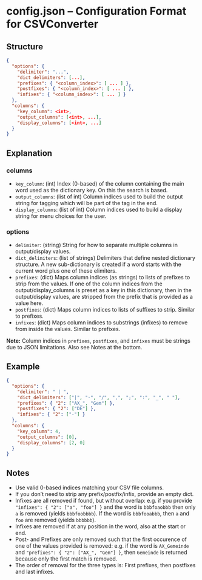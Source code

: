 # config.json – Configuration Format for CSVConverter

## Structure

```json
{
  "options": {
    "delimiter": "...",
    "dict_delimiters": [...],
    "prefixes": { "<column_index>": [ ... ] },
    "postfixes": { "<column_index>": [ ... ] },
    "infixes": { "<column_index>": [ ... ] }
  },
  "columns": {
    "key_column": <int>,
    "output_columns": [<int>, ...],
    "display_columns": [<int>, ...]
  }
}
```

## Explanation

### columns
- `key_column`: (int) Index (0-based) of the column containing the main word used as the dictionary key. On this the search is based.
- `output_columns`: (list of int) Column indices used to build the output string for tagging which will be part of the tag in the end.
- `display_columns`: (list of int) Column indices used to build a display string for menu choices for the user.

### options
- `delimiter`: (string) String for how to separate  multiple columns in output/display values.
- `dict_delimiters`: (list of strings) Delimiters that define nested dictionary structure. A new sub-dictionary is created if a word starts with the current word plus one of these elimiters.
- `prefixes`: (dict) Maps column indices (as strings) to lists of prefixes to strip from the values. If one of the column indices from the output/display_columns is preset as a
 key in this dictionary, then in the output/display values, are stripped from the prefix that is provided as a value here.
- `postfixes`: (dict) Maps column indices to lists of suffixes to strip. Similar to prefixes.
- `infixes`: (dict) Maps column indices to substrings (infixes) to remove from inside the values. Similar to prefixes.

**Note:** Column indices in `prefixes`, `postfixes`, and `infixes` must be strings due to JSON limitations. Also see Notes at the bottom.

## Example

```json
{
  "options": {
    "delimiter": " | ",
    "dict_delimiters": ["|", "-", "/", ",", ";", ":", "_", " "],
    "prefixes": { "2": ["AX_", "Gem"] },
    "postfixes": { "2": ["DE"] },
    "infixes": { "2": ["-"] }
  },
  "columns": {
    "key_column": 4,
    "output_columns": [0],
    "display_columns": [2, 0]
  }
}
```

## Notes
- Use valid 0-based indices matching your CSV file columns.
- If you don’t need to strip any prefix/postfix/infix, provide an empty dict.
- Infixes are all removed if found, but without overlap: e.g. if you provide ```"infixes": { "2": ["a", "foo"] }``` and the word is ```bbbfoaobbb``` then only ```a``` is removed (yields ```bbbfoobbbb```). If the word is ```bbbfooabbb```, then ```a``` and ```foo``` are removed (yields ```bbbbbb```). 
- Infixes are removed if at any position in the word, also at the start or end.
- Post- and Prefixes are only removed such that the first occurence of one of the values provided is removed: e.g. if the word is ```AX_Gemeinde``` and ```"prefixes": { "2": ["AX_", "Gem"] }```, then ```Gemeinde``` is returned because only the first match is removed.
- The order of removal for the three types is: First prefixes, then postfixes and last infixes.
